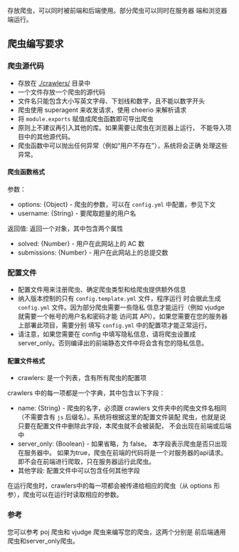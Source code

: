 存放爬虫，可以同时被前端和后端使用。部分爬虫可以同时在服务器
端和浏览器端运行。

## 爬虫编写要求

### 爬虫源代码

- 存放在 [./crawlers/](./crawlers/) 目录中
- 一个文件存放一个爬虫的源代码
- 文件名只能包含大小写英文字母、下划线和数字，且不能以数字开头
- 爬虫使用 superagent 来收发请求，使用 cheerio 来解析请求
- 将 `module.exports` 赋值成爬虫函数即可导出爬虫
- 原则上不建议再引入其他的库。如果需要让爬虫在浏览器上运行，
    不能导入项目中的其他源代码。
- 爬虫函数中可以抛出任何异常（例如“用户不存在”），系统将会正确
    处理这些异常。

#### 爬虫函数格式

参数：
- options: {Object} - 爬虫的参数，可以在 `config.yml` 中配置，参见下文
- username: {String} - 要爬取题量的用户名

返回值:
返回一个对象，其中包含两个属性
- solved: {Number} - 用户在此网站上的 AC 数
- submissions: {Number} - 用户在此网站上的总提交数

### 配置文件

- 配置文件用来注册爬虫、确定爬虫类型和给爬虫提供额外信息
- 纳入版本控制的只有 `config.template.yml` 文件，程序运行
    时会据此生成 `config.yml` 文件。因为部分爬虫需要一些隐私
    信息才能运行（例如 vjudge 就需要一个帐号的用户名和密码才能
    访问其 API）。如果您需要在您的服务器上部署此项目，需要分别
    填写 `config.yml` 中的配置项才能正常运行。
- 请注意，如果您需要在 config 中填写隐私信息，请将爬虫设置成
    server_only。否则编译出的前端静态文件中将会含有您的隐私信息。
    
#### 配置文件格式

- crawlers: 是一个列表，含有所有爬虫的配置项

crawlers 中的每一项都是一个字典，其中包含以下字段：
- name: {String} - 爬虫的名字，必须跟 crawlers 文件夹中的爬虫文件名相同
    （不需要含有 `js` 后缀名）。系统将根据这里的配置文件装配
    爬虫，也就是说只要在配置文件中删除此字段，本爬虫就不会被装配，
    不会出现在前端或后端中
- server_only: {Boolean} - 如果省略，为 false。
    本字段表示爬虫是否只出现在服务器中。
    如果为true，爬虫在前端的代码将是一个对服务器的api请求。
    即不会在前端进行爬取，只在服务器运行此爬虫。
- 其他字段: 配置文件中可以包含任何其他字段

在运行爬虫时，crawlers中的每一项都会被传递给相应的爬虫（从
options 形参），爬虫可以在运行时读取相应的参数。

### 参考

您可以参考 poj 爬虫和 vjudge 爬虫来编写您的爬虫，这两个分别是
前后端通用爬虫和server_only爬虫。
